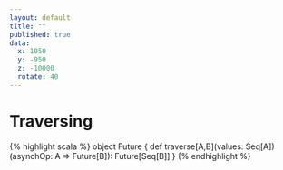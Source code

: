 ```yaml
---
layout: default
title: ""
published: true
data:
  x: 1050
  y: -950
  z: -10000
  rotate: 40
---
```


# Traversing #

{% highlight scala %}
object Future {
  def traverse[A,B](values: Seq[A])(asynchOp: A => Future[B]): Future[Seq[B]]
}
{% endhighlight %}